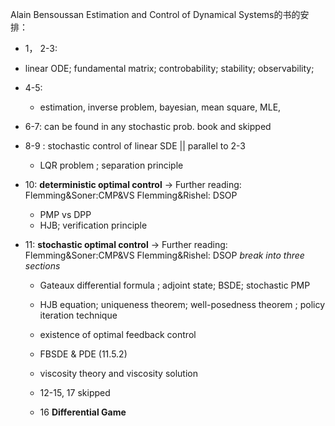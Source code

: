 Alain Bensoussan
Estimation and Control of Dynamical Systems的书的安排：
+  1， 2-3: 
  + linear ODE; fundamental matrix; controbability; stability; observability; 
  
  
+ 4-5: 
   +  estimation, inverse problem, bayesian, mean square, MLE, 
+ 6-7: can be found in any stochastic prob. book and skipped
+ 8-9 : stochastic control of linear SDE  || parallel to  2-3
   +  LQR problem ; separation principle 
   
+ 10:  **deterministic optimal control** -> Further reading:  Flemming&Soner:CMP&VS  Flemming&Rishel: DSOP
  +  PMP  vs  DPP
  +  HJB; verification principle 
  
+ 11:  **stochastic optimal control** -> Further reading:  Flemming&Soner:CMP&VS  Flemming&Rishel: DSOP
*break into three sections*
  +  Gateaux differential formula ; adjoint state; BSDE; stochastic PMP
  +  HJB equation; uniqueness theorem; well-posedness theorem ; policy iteration technique 
  +  existence of optimal feedback control 
  +  FBSDE & PDE (11.5.2)
  +  viscosity theory and viscosity solution
  
  + 12-15, 17 skipped 
  + 16 **Differential Game** 
  
  
